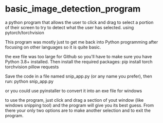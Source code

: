 # basic_image_detection_program
a python program that allows the user to click and drag to select a portion of their screen to try to detect what the user has selected. using pytorch/torchvision

This program was mostly just to get me back into Python programming after focusing on other languages so it is quite basic. 

the exe file was too large for Github so you'll have to make sure you have Python 3.8+ installed. Then install the required packages:
pip install torch torchvision pillow requests

Save the code in a file named snip_app.py (or any name you prefer), then run: 
python snip_app.py

or you could use pyinstaller to convert it into an exe file for windows

to use the program, just click and drag a section of yout window (like windows snipping tool) and the program will give you its best guess. From there your only two options are to make another selection and to exit the program.
